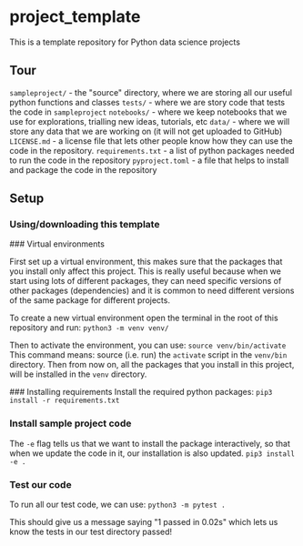 # project_template
This is a template repository for Python data science projects

## Tour
`sampleproject/` - the "source" directory, where we are storing all our useful python functions and classes
`tests/` - where we are story code that tests the code in `sampleproject`
`notebooks/` - where we keep notebooks that we use for explorations, trialling new ideas, tutorials, etc
`data/` - where we will store any data that we are working on (it will not get uploaded to GitHub)
`LICENSE.md` - a license file that lets other people know how they can use the code in the repository.
`requirements.txt` - a list of python packages needed to run the code in the repository
`pyproject.toml` - a file that helps to install and package the code in the repository

## Setup

### Using/downloading this template

### Virtual environments

First set up a virtual environment, this makes sure that the packages that you install only affect this project. This is really useful because when we start using lots of different packages, they can need specific versions of other packages (dependencies) and it is common to need different versions of the same package for different projects. 

To create a new virtual environment open the terminal in the root of this repository and run:
`python3 -m venv venv/` 

Then to activate the environment, you can use:
`source venv/bin/activate` 
This command means: source (i.e. run) the `activate` script in the `venv/bin` directory.
Then from now on, all the packages that you install in this project, will be installed in the `venv` directory.

### Installing requirements
Install the required python packages:
`pip3 install -r requirements.txt`

### Install sample project code
The `-e` flag tells us that we want to install the package interactively, so that when we update the code in it, our installation is also updated.
`pip3 install -e .`

### Test our code
To run all our test code, we can use:
`python3 -m pytest .`

This should give us a message saying "1 passed in 0.02s" which lets us know the tests in our test directory passed!
